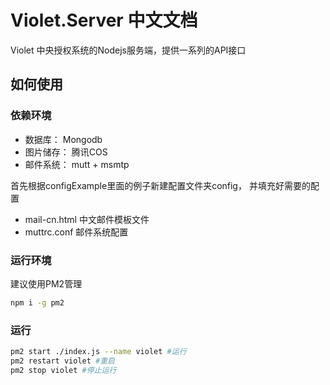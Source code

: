 # Violet.Server 中文文档

Violet 中央授权系统的Nodejs服务端，提供一系列的API接口

## 如何使用

### 依赖环境

- 数据库： Mongodb
- 图片储存： 腾讯COS
- 邮件系统： mutt + msmtp

首先根据configExample里面的例子新建配置文件夹config， 并填充好需要的配置

- mail-cn.html 中文邮件模板文件
- muttrc.conf 邮件系统配置

### 运行环境

建议使用PM2管理

```sh
npm i -g pm2
```

### 运行

```sh
pm2 start ./index.js --name violet #运行
pm2 restart violet #重启
pm2 stop violet #停止运行
```

